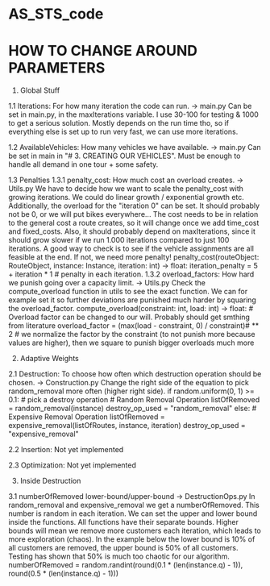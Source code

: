 # AS_STS_code

# HOW TO CHANGE AROUND PARAMETERS

1. Global Stuff

1.1 Iterations: For how many iteration the code can run. -> main.py
Can be set in main.py, in the maxIterations variable. I use 30-100 for testing & 1000 to get a serious solution.
Mostly depends on the run time tho, so if everything else is set up to run very fast, we can use more iterations.

1.2 AvailableVehicles: How many vehicles we have available. -> main.py
Can be set in main in "# 3. CREATING OUR VEHICLES". Must be enough to handle all demand in one tour + some safety.

1.3 Penalties
1.3.1 penalty_cost: How much cost an overload creates. -> Utils.py 
We have to decide how we want to scale the penalty_cost with growing iterations. We could do linear growth / exponential
growth etc. Additionally, the overload for the "iteration 0" can be set. It should probably not be 0, or we will put
bikes everywhere...
The cost needs to be in relation to the general cost a route creates, so it will change once we add time_cost and
fixed_costs. Also, it should probably depend on maxIterations, since it should grow slower if we run 1.000 iterations
compared to just 100 iterations. A good way to check is to see if the vehicle assignments are all feasible at the end.
If not, we need more penalty!
    penalty_cost(routeObject: RouteObject, instance: Instance, iteration: int) -> float:
        iteration_penalty = 5 + iteration * 1  # penalty in each iteration.
1.3.2 overload_factors: How hard we punish going over a capacity limit. -> Utils.py
Check the compute_overload function in utils to see the exact function. We can for example set it so further deviations
are punished much harder by squaring the overload_factor.
    compute_overload(constraint: int, load: int) -> float:
        # Overload factor can be changed to our will. Probably should get smthing from literature
        overload_factor = (max(load - constraint, 0) / constraint)# ** 2  # we normalize the factor by the constraint (to not punish more because values are higher), then we square to punish bigger overloads much more



2. Adaptive Weights

2.1 Destruction: To choose how often which destruction operation should be chosen. -> Construction.py
Change the right side of the equation to pick random_removal more often (higher right side).
        if random.uniform(0, 1) >= 0.1:  # pick a destroy operation
            # Random Removal Operation
            listOfRemoved = random_removal(instance)
            destroy_op_used = "random_removal"
        else:
            # Expensive Removal Operation
            listOfRemoved = expensive_removal(listOfRoutes, instance, iteration)
            destroy_op_used = "expensive_removal"

2.2 Insertion: Not yet implemented

2.3 Optimization: Not yet implemented



3. Inside Destruction 

3.1 numberOfRemoved lower-bound/upper-bound -> DestructionOps.py
In random_removal and expensive_removal we get a numberOfRemoved. This number is random in each iteration. We can
set the upper and lower bound inside the functions. All functions have their separate bounds. Higher bounds will
mean we remove more customers each iteration, which leads to more exploration (chaos).
In the example below the lower bound is 10% of all customers are removed, the upper bound is 50% of all customers.
Testing has shown that 50% is much too chaotic for our algorithm.
    numberOfRemoved = random.randint(round(0.1 * (len(instance.q) - 1)), round(0.5 * (len(instance.q) - 1)))



